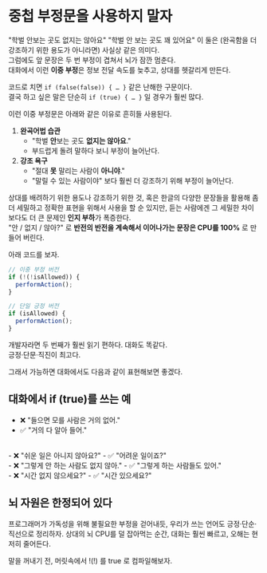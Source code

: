 # 중첩 부정문을 사용하지 말자

"학벌 안보는 곳도 없지는 않아요"
"학벌 안 보는 곳도 꽤 있어요"
이 둘은 (완곡함을 더 강조하기 위한 용도가 아니라면) 사실상 같은 의미다.  
그럼에도 앞 문장은 두 번 부정이 겹쳐서 뇌가 잠깐 멈춘다.  
대화에서 이런 **이중 부정**은 정보 전달 속도를 늦추고, 상대를 헷갈리게 만든다.  

코드로 치면 `if (false(false)) { … }` 같은 난해한 구문이다.  
결국 하고 싶은 말은 단순히 `if (true) { … }` 일 경우가 훨씬 많다.    
  
이런 이중 부정문은 아래와 같은 이유로 흔히들 사용된다.  

1. **완곡어법 습관**  
   - "학벌 **안**보는 곳도 **없지는 않아요**."  
   - 부드럽게 돌려 말하다 보니 부정이 늘어난다.
2. **강조 욕구**  
   - "절대 **못** 말리는 사람이 **아니야**."
   - "말릴 수 있는 사람이야" 보다 훨씬 더 강조하기 위해 부정이 늘어난다.

상대를 배려하기 위한 용도나 강조하기 위한 것, 혹은 한글의 다양한 문장들을 활용해 좀 더 세밀하고 정확한 표현을 위해서 사용을 할 순 있지만, 듣는 사람에겐 그 세밀한 차이 보다도 더 큰 문제인 **인지 부하**가 폭증한다.  
"안 / 없지 / 않아?" 로 **반전의 반전을 계속해서 이어나가는 문장은 CPU를 100%** 로 만들어 버린다.  
  
아래 코드를 보자.

```javascript
// 이중 부정 버전
if (!(!isAllowed)) {
  performAction();
}

// 단일 긍정 버전
if (isAllowed) {
  performAction();
}
```

개발자라면 두 번째가 훨씬 읽기 편하다.
대화도 똑같다.  
긍정·단문·직진이 최고다.  
  
그래서 가능하면 대화에서도 다음과 같이 표현해보면 좋겠다.

## 대화에서 if (true)를 쓰는 예

- ❌ "들으면 모를 사람은 거의 없어."  
- ✅ "거의 다 알아 들어."
<br/>
- ❌ "쉬운 일은 아니지 않아요?"  
- ✅ "어려운 일이죠?"
<br/>
- ❌ "그렇게 안 하는 사람도 없지 않아."  
- ✅ "그렇게 하는 사람들도 있어."
<br/>
- ❌ "시간 없지 않으세요?"  
- ✅ "시간 있으세요?"

## 뇌 자원은 한정되어 있다

프로그래머가 가독성을 위해 불필요한 부정을 걷어내듯, 우리가 쓰는 언어도 긍정·단순·직선으로 정리하자.
상대의 뇌 CPU를 덜 잡아먹는 순간, 대화는 훨씬 빠르고, 오해는 현저히 줄어든다.

말을 꺼내기 전, 머릿속에서 !(!) 를 true 로 컴파일해보자.